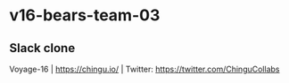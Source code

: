 # v16-bears-team-03
## Slack clone
Voyage-16 | https://chingu.io/ | Twitter: https://twitter.com/ChinguCollabs
